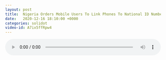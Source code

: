 ```yaml
---
layout: post
title:  Nigeria Orders Mobile Users To Link Phones To National ID Numbers
date:   2020-12-16 18:10:00 +0000
categories: solidot
video-id: A7ix5ffRpw4
---
```


<audio src="/assets/233cc310bb51ac395264e5db7d7e6ea9.mp3" style="width: 100%;" controls></audio>

